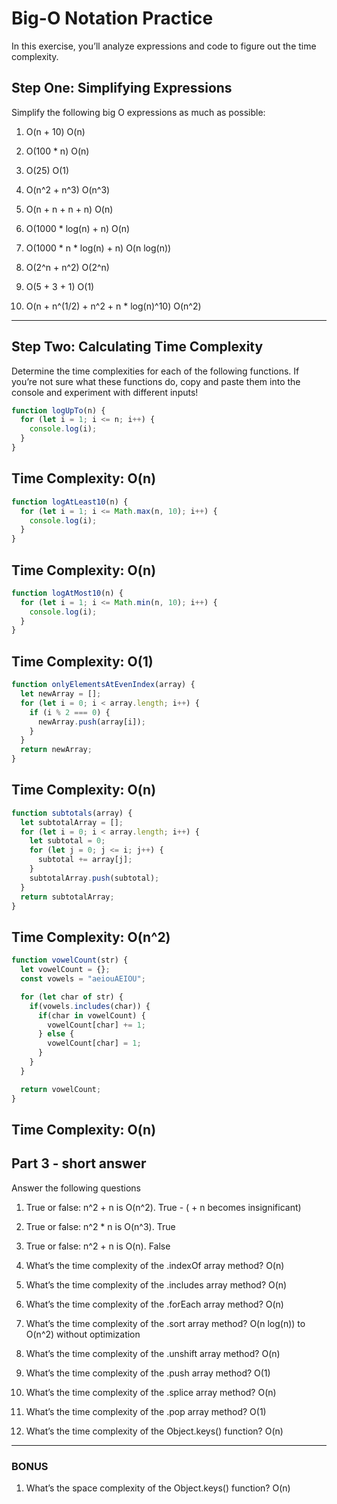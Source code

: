 # **Big-O Notation Practice**

In this exercise, you’ll analyze expressions and code to figure out the time complexity.

## **Step One: Simplifying Expressions**

Simplify the following big O expressions as much as possible:

1. O(n + 10)
    O(n)

2. O(100 * n)
    O(n)

3. O(25)
    O(1)

4. O(n^2 + n^3)
    O(n^3)

5. O(n + n + n + n)
    O(n)

6. O(1000 * log(n) + n)
    O(n)

7. O(1000 * n * log(n) + n)
    O(n log(n))

8. O(2^n + n^2)
    O(2^n)

9.  O(5 + 3 + 1)
    O(1)

10. O(n + n^(1/2) + n^2 + n * log(n)^10)
    O(n^2)
---
## **Step Two: Calculating Time Complexity**

Determine the time complexities for each of the following functions. If you’re not sure what these functions do, copy and paste them into the console and experiment with different inputs!

```javascript
function logUpTo(n) {
  for (let i = 1; i <= n; i++) {
    console.log(i);
  }
}
```
Time Complexity:
O(n)
---
```javascript
function logAtLeast10(n) {
  for (let i = 1; i <= Math.max(n, 10); i++) {
    console.log(i);
  }
}
```
Time Complexity:
O(n)
---
```javascript
function logAtMost10(n) {
  for (let i = 1; i <= Math.min(n, 10); i++) {
    console.log(i);
  }
}
```
Time Complexity:
O(1)
---
```javascript
function onlyElementsAtEvenIndex(array) {
  let newArray = [];
  for (let i = 0; i < array.length; i++) {
    if (i % 2 === 0) {
      newArray.push(array[i]);
    }
  }
  return newArray;
}
```
Time Complexity:
O(n)
---
```javascript
function subtotals(array) {
  let subtotalArray = [];
  for (let i = 0; i < array.length; i++) {
    let subtotal = 0;
    for (let j = 0; j <= i; j++) {
      subtotal += array[j];
    }
    subtotalArray.push(subtotal);
  }
  return subtotalArray;
}
```
Time Complexity:
O(n^2)
---
```javascript
function vowelCount(str) {
  let vowelCount = {};
  const vowels = "aeiouAEIOU";

  for (let char of str) {
    if(vowels.includes(char)) {
      if(char in vowelCount) {
        vowelCount[char] += 1;
      } else {
        vowelCount[char] = 1;
      }
    }
  }

  return vowelCount;
}
```
Time Complexity:
O(n)
---
## **Part 3 - short answer**

Answer the following questions

1. True or false: n^2 + n is O(n^2).
    True - ( + n becomes insignificant)

2. True or false: n^2 * n is O(n^3).
   True

3. True or false: n^2 + n is O(n).
    False

4. What’s the time complexity of the .indexOf array method?
    O(n)

5. What’s the time complexity of the .includes array method?
    O(n)

6. What’s the time complexity of the .forEach array method?
    O(n)

7. What’s the time complexity of the .sort array method?
    O(n log(n)) to O(n^2) without optimization

8. What’s the time complexity of the .unshift array method?
    O(n)

9.  What’s the time complexity of the .push array method?
    O(1)
    
10. What’s the time complexity of the .splice array method?
    O(n)

11. What’s the time complexity of the .pop array method?
    O(1)

12. What’s the time complexity of the Object.keys() function?
    O(n)

---

### **BONUS**

1. What’s the space complexity of the Object.keys() function?
    O(n)